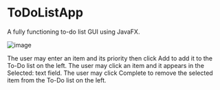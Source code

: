 # ToDoListApp
A fully functioning to-do list GUI using JavaFX.

![image](https://user-images.githubusercontent.com/93079698/167726293-8c099165-ec6f-464b-ae61-09cf1d07adb1.png)

The user may enter an item and its priority then click Add to add it to the To-Do list on the left. 
The user may click an item and it appears in the Selected: text field. 
The user may click Complete to remove the selected item from the To-Do list on the left. 
